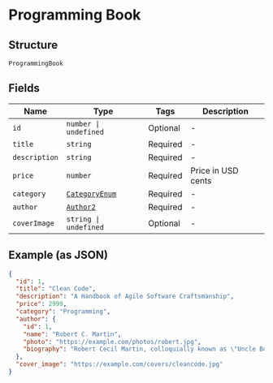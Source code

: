 
# Programming Book

## Structure

`ProgrammingBook`

## Fields

| Name | Type | Tags | Description |
|  --- | --- | --- | --- |
| `id` | `number \| undefined` | Optional | - |
| `title` | `string` | Required | - |
| `description` | `string` | Required | - |
| `price` | `number` | Required | Price in USD cents |
| `category` | [`CategoryEnum`](../../doc/models/category-enum.md) | Required | - |
| `author` | [`Author2`](../../doc/models/containers/author-2.md) | Required | - |
| `coverImage` | `string \| undefined` | Optional | - |

## Example (as JSON)

```json
{
  "id": 1,
  "title": "Clean Code",
  "description": "A Handbook of Agile Software Craftsmanship",
  "price": 2999,
  "category": "Programming",
  "author": {
    "id": 1,
    "name": "Robert C. Martin",
    "photo": "https://example.com/photos/robert.jpg",
    "biography": "Robert Cecil Martin, colloquially known as \"Uncle Bob\", is an American software engineer..."
  },
  "cover_image": "https://example.com/covers/cleancode.jpg"
}
```


